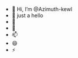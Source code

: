 - 👋 Hi, I’m @Azimuth-kewl
- 👀 just a hello
- 🌱
- 💞️ 
- 📫 
- 😄 
- ⚡ 

<!---
Azimuth-kewl/Azimuth-kewl is a ✨ special ✨ repository because its `README.md` (this file) appears on your GitHub profile.
You can click the Preview link to take a look at your changes.
--->
